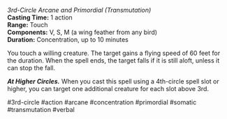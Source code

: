 *3rd-Circle Arcane and Primordial (Transmutation)*  
**Casting Time:** 1 action  
**Range:** Touch  
**Components:** V, S, M (a wing feather from any bird)  
**Duration:** Concentration, up to 10 minutes

You touch a willing creature. The target gains a flying speed of 60 feet for the duration. When the spell ends, the target falls if it is still aloft, unless it can stop the fall.

***At Higher Circles.*** When you cast this spell using a 4th-circle spell slot or higher, you can target one additional creature for each slot above 3rd.

#3rd-circle #action #arcane #concentration #primordial #somatic #transmutation #verbal
